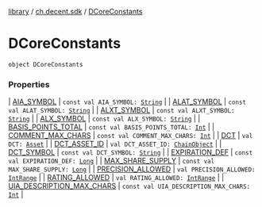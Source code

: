 [library](../../index.md) / [ch.decent.sdk](../index.md) / [DCoreConstants](./index.md)

# DCoreConstants

`object DCoreConstants`

### Properties

| [AIA_SYMBOL](-a-i-a_-s-y-m-b-o-l.md) | `const val AIA_SYMBOL: `[`String`](https://kotlinlang.org/api/latest/jvm/stdlib/kotlin/-string/index.html) |
| [ALAT_SYMBOL](-a-l-a-t_-s-y-m-b-o-l.md) | `const val ALAT_SYMBOL: `[`String`](https://kotlinlang.org/api/latest/jvm/stdlib/kotlin/-string/index.html) |
| [ALXT_SYMBOL](-a-l-x-t_-s-y-m-b-o-l.md) | `const val ALXT_SYMBOL: `[`String`](https://kotlinlang.org/api/latest/jvm/stdlib/kotlin/-string/index.html) |
| [ALX_SYMBOL](-a-l-x_-s-y-m-b-o-l.md) | `const val ALX_SYMBOL: `[`String`](https://kotlinlang.org/api/latest/jvm/stdlib/kotlin/-string/index.html) |
| [BASIS_POINTS_TOTAL](-b-a-s-i-s_-p-o-i-n-t-s_-t-o-t-a-l.md) | `const val BASIS_POINTS_TOTAL: `[`Int`](https://kotlinlang.org/api/latest/jvm/stdlib/kotlin/-int/index.html) |
| [COMMENT_MAX_CHARS](-c-o-m-m-e-n-t_-m-a-x_-c-h-a-r-s.md) | `const val COMMENT_MAX_CHARS: `[`Int`](https://kotlinlang.org/api/latest/jvm/stdlib/kotlin/-int/index.html) |
| [DCT](-d-c-t.md) | `val DCT: `[`Asset`](../../ch.decent.sdk.model/-asset/index.md) |
| [DCT_ASSET_ID](-d-c-t_-a-s-s-e-t_-i-d.md) | `val DCT_ASSET_ID: `[`ChainObject`](../../ch.decent.sdk.model/-chain-object/index.md) |
| [DCT_SYMBOL](-d-c-t_-s-y-m-b-o-l.md) | `const val DCT_SYMBOL: `[`String`](https://kotlinlang.org/api/latest/jvm/stdlib/kotlin/-string/index.html) |
| [EXPIRATION_DEF](-e-x-p-i-r-a-t-i-o-n_-d-e-f.md) | `const val EXPIRATION_DEF: `[`Long`](https://kotlinlang.org/api/latest/jvm/stdlib/kotlin/-long/index.html) |
| [MAX_SHARE_SUPPLY](-m-a-x_-s-h-a-r-e_-s-u-p-p-l-y.md) | `const val MAX_SHARE_SUPPLY: `[`Long`](https://kotlinlang.org/api/latest/jvm/stdlib/kotlin/-long/index.html) |
| [PRECISION_ALLOWED](-p-r-e-c-i-s-i-o-n_-a-l-l-o-w-e-d.md) | `val PRECISION_ALLOWED: `[`IntRange`](https://kotlinlang.org/api/latest/jvm/stdlib/kotlin.ranges/-int-range/index.html) |
| [RATING_ALLOWED](-r-a-t-i-n-g_-a-l-l-o-w-e-d.md) | `val RATING_ALLOWED: `[`IntRange`](https://kotlinlang.org/api/latest/jvm/stdlib/kotlin.ranges/-int-range/index.html) |
| [UIA_DESCRIPTION_MAX_CHARS](-u-i-a_-d-e-s-c-r-i-p-t-i-o-n_-m-a-x_-c-h-a-r-s.md) | `const val UIA_DESCRIPTION_MAX_CHARS: `[`Int`](https://kotlinlang.org/api/latest/jvm/stdlib/kotlin/-int/index.html) |

